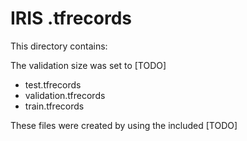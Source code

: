 # IRIS .tfrecords

This directory contains:

The validation size was set to [TODO]

- test.tfrecords
- validation.tfrecords
- train.tfrecords

These files were created by using the included [TODO]